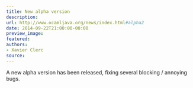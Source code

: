 ```yaml
---
title: New alpha version
description:
url: http://www.ocamljava.org/news/index.html#alpha2
date: 2014-09-22T21:00:00-00:00
preview_image:
featured:
authors:
- Xavier Clerc
source:
---
```


<p>A new alpha version has been released, fixing several blocking / annoying bugs.</p>

